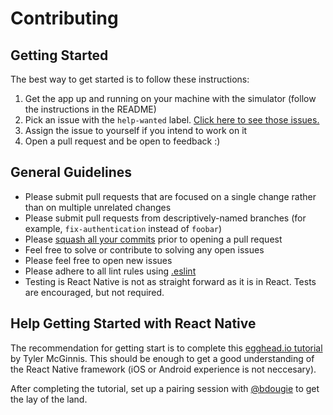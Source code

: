 # Contributing

## Getting Started

The best way to get started is to follow these instructions:

1. Get the app up and running on your machine with the simulator (follow the instructions in the README)
2. Pick an issue with the `help-wanted` label. [Click here to see those issues.](https://github.com/Bloc/Messenger/issues?q=is%3Aopen+is%3Aissue+label%3A%22help+wanted%22)
3. Assign the issue to yourself if you intend to work on it
4. Open a pull request and be open to feedback :)

## General Guidelines

- Please submit pull requests that are focused on a single change rather than on multiple unrelated changes 
- Please submit pull requests from descriptively-named branches (for example, `fix-authentication` instead of `foobar`)
- Please [squash all your commits](http://stackoverflow.com/questions/5189560/squash-my-last-x-commits-together-using-git) prior to opening a pull request
- Feel free to solve or contribute to solving any open issues
- Please feel free to open new issues
- Please adhere to all lint rules using [.eslint](https://github.com/Bloc/BlocMessenger/blob/master/.eslintrc)
- Testing is React Native is not as straight forward as it is in React. Tests are encouraged, but not required.

## Help Getting Started with React Native

The recommendation for getting start is to complete this [egghead.io tutorial](https://egghead.io/series/react-native-fundamentals) by Tyler McGinnis. This should be enough to get a good understanding of the React Native framework (iOS or Android experience is not neccesary).

After completing the tutorial, set up a pairing session with [@bdougie](https://github.com/bdougie) to get the lay of the land.

